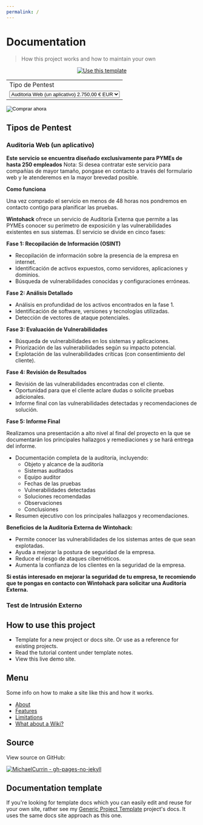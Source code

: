 ```yaml
---
permalink: /
---
```

# **Documentation**
> How this project works and how to maintain your own

<div align="center">
    <a href="https://github.com/MichaelCurrin/gh-pages-no-jekyll/generate">
        <img src="https://img.shields.io/badge/Use_this_template-Generate-2ea44f?style=for-the-badge" alt="Use this template">
    </a>
</div>


<form action="https://www.paypal.com/cgi-bin/webscr" method="post" target="_top">
  <input type="hidden" name="cmd" value="_s-xclick" />
  <input type="hidden" name="hosted_button_id" value="7LP3R7NTV69QA" />
  <table>
    <tr>
      <td>
        <input type="hidden" name="on0" value="Tipo de Pentest"/>
        Tipo de Pentest
      </td>
    </tr>
    <tr>
      <td>
        <select name="os0">
          <option value="Auditoria Web (un aplicativo)">
            Auditoria Web (un aplicativo) 2.750,00 € EUR
          </option>
          <option value="Test de Intrusion Externo">
            Test de Intrusion Externo 6.700,00 € EUR
          </option>
        </select>
      </td>
    </tr>
  </table>
  <input type="hidden" name="currency_code" value="EUR" />
  <input type="image" src="https://www.paypalobjects.com/es_ES/i/btn/btn_buynowCC_LG.gif" border="0" name="submit" title="PayPal, la forma rápida y segura de pagar en Internet." alt="Comprar ahora" />
</form>

## Tipos de Pentest

### Auditoria Web (un aplicativo)

**Este servicio se encuentra diseñado exclusivamente para PYMEs de hasta 250 empleados**
Nota: Si desea contratar este servicio para compañías de mayor tamaño, pongase en contacto a través del formulario web y le atenderemos en la mayor brevedad posible.

**Como funciona**

Una vez comprado el servicio en menos de 48 horas nos pondremos en contacto contigo para planificar las pruebas.

**Wintohack** ofrece un servicio de Auditoría Externa que permite a las PYMEs conocer su perímetro de exposición y las vulnerabilidades existentes en sus sistemas. El servicio se divide en cinco fases:

**Fase 1: Recopilación de Información (OSINT)**

* Recopilación de información sobre la presencia de la empresa en internet.
* Identificación de activos expuestos, como servidores, aplicaciones y dominios.
* Búsqueda de vulnerabilidades conocidas y configuraciones erróneas.

**Fase 2: Análisis Detallado**

* Análisis en profundidad de los activos encontrados en la fase 1.
* Identificación de software, versiones y tecnologías utilizadas.
* Detección de vectores de ataque potenciales.

**Fase 3: Evaluación de Vulnerabilidades**

* Búsqueda de vulnerabilidades en los sistemas y aplicaciones.
* Priorización de las vulnerabilidades según su impacto potencial.
* Explotación de las vulnerabilidades críticas (con consentimiento del cliente).

**Fase 4: Revisión de Resultados**

* Revisión de las vulnerabilidades encontradas con el cliente.
* Oportunidad para que el cliente aclare dudas o solicite pruebas adicionales.
* Informe final con las vulnerabilidades detectadas y recomendaciones de solución.

**Fase 5: Informe Final**

Realizamos una presentación a alto nivel al final del proyecto en la que se documentarán los principales hallazgos y remediaciones y se hará entrega del informe.

* Documentación completa de la auditoría, incluyendo:
    * Objeto y alcance de la auditoría
    * Sistemas auditados
    * Equipo auditor
    * Fechas de las pruebas
    * Vulnerabilidades detectadas
    * Soluciones recomendadas
    * Observaciones
    * Conclusiones
* Resumen ejecutivo con los principales hallazgos y recomendaciones.

**Beneficios de la Auditoría Externa de Wintohack:**

* Permite conocer las vulnerabilidades de los sistemas antes de que sean explotadas.
* Ayuda a mejorar la postura de seguridad de la empresa.
* Reduce el riesgo de ataques cibernéticos.
* Aumenta la confianza de los clientes en la seguridad de la empresa.

**Si estás interesado en mejorar la seguridad de tu empresa, te recomiendo que te pongas en contacto con Wintohack para solicitar una Auditoría Externa.**



### Test de Intrusión Externo



## How to use this project

- Template for a new project or docs site. Or use as a reference for existing projects.
- Read the tutorial content under template notes.
- View this live demo site.


## Menu

Some info on how to make a site like this and how it works.

- [About](about.md)
- [Features](features.md)
- [Limitations](limitations.md)
- [What about a Wiki?](wiki.md)


## Source

View source on GitHub:

[![MichaelCurrin - gh-pages-no-jekyll](https://img.shields.io/static/v1?label=MichaelCurrin&message=gh-pages-no-jekyll&color=blue&logo=github)](https://github.com/MichaelCurrin/gh-pages-no-jekyll)


## Documentation template

If you're looking for template docs which you can easily edit and reuse for your own site, rather see my [Generic Project Template](https://michaelcurrin.github.io/generic-project-template/) project's docs. It uses the same docs site approach as this one.

